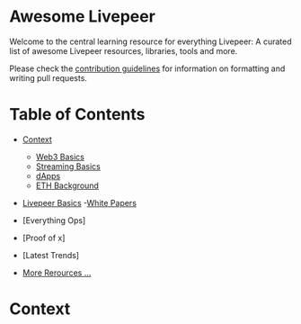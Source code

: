 
# Awesome Livepeer
Welcome to the central learning resource for everything Livepeer: A curated list of awesome Livepeer resources, libraries, tools and more.

Please check the [contribution guidelines](https://github.com/seanhanca/eLivepeer/blob/main/Contributing.md) for information on formatting and writing pull requests.

# Table of Contents
- [Context](#context)
  - [Web3 Basics](#web3-basics)
  - [Streaming Basics](#streaming-basics)
  - [dApps](#dapps)
  - [ETH Background](#eth-background)

- [Livepeer Basics](#livepeer-basics)
  -[White Papers](#white-papers)

- [Everything Ops]
- [Proof of x]
- [Latest Trends]

- [More Rerources ...](#resources)


# Context

## 
